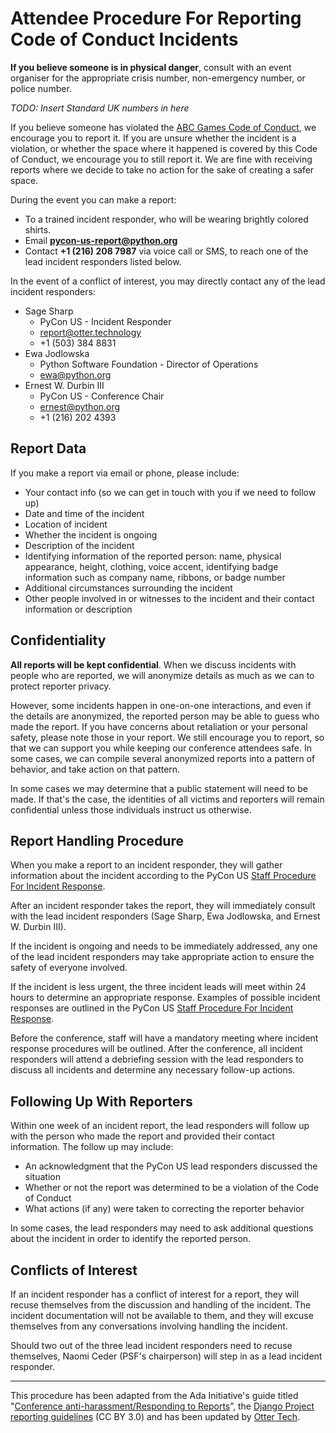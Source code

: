 # Attendee Procedure For Reporting Code of Conduct Incidents

**If you believe someone is in physical danger**, consult with an event organiser for the appropriate crisis number, non-emergency number, or police number.

*TODO: Insert Standard UK numbers in here*

If you believe someone has violated the [ABC Games Code of Conduct](https://github.com/naxelauk/abcgames-code-of-conduct/code_of_conduct.md), we encourage you to report it. If you are unsure whether the incident is a violation, or whether the space where it happened is covered by this Code of Conduct, we encourage you to still report it. We are fine with receiving reports where we decide to take no action for the sake of creating a safer space.

During the event you can make a report:

  - To a trained incident responder, who will be wearing brightly colored shirts.
  - Email **<pycon-us-report@python.org>**
  - Contact **+1 (216) 208 7987** via voice call or SMS, to reach one of the lead incident responders listed below.

In the event of a conflict of interest, you may directly contact any of the lead incident responders:

  * Sage Sharp
      * PyCon US - Incident Responder
      * <report@otter.technology>
      * +1 (503) 384 8831
  * Ewa Jodlowska
      * Python Software Foundation - Director of Operations
      * <ewa@python.org>
  * Ernest W. Durbin III
      * PyCon US - Conference Chair
      * <ernest@python.org>
      * +1 (216) 202 4393

## Report Data

If you make a report via email or phone, please include:

* Your contact info (so we can get in touch with you if we need to follow up)
* Date and time of the incident
* Location of incident
* Whether the incident is ongoing
* Description of the incident
* Identifying information of the reported person: name, physical appearance, height, clothing, voice accent, identifying badge information such as company name, ribbons, or badge number
* Additional circumstances surrounding the incident
* Other people involved in or witnesses to the incident and their contact information or description

## Confidentiality

**All reports will be kept confidential**. When we discuss incidents with people who are reported, we will anonymize details as much as we can to protect reporter privacy.

However, some incidents happen in one-on-one interactions, and even if the details are anonymized, the reported person may be able to guess who made the report. If you have concerns about retaliation or your personal safety, please note those in your report. We still encourage you to report, so that we can support you while keeping our conference attendees safe. In some cases, we can compile several anonymized reports into a pattern of behavior, and take action on that pattern.

In some cases we may determine that a public statement will need to be made. If that's the case, the identities of all victims and reporters will remain confidential unless those individuals instruct us otherwise.

## Report Handling Procedure

When you make a report to an incident responder, they will gather information about the incident according to the PyCon US [Staff Procedure For Incident Response](https://us.pycon.org/2018/about/code-of-conduct/staff-procedure/).

After an incident responder takes the report, they will immediately consult with the lead incident responders (Sage Sharp, Ewa Jodlowska, and Ernest W. Durbin III).

If the incident is ongoing and needs to be immediately addressed, any one of the lead incident responders may take appropriate action to ensure the safety of everyone involved.

If the incident is less urgent, the three incident leads will meet within 24 hours to determine an appropriate response. Examples of possible incident responses are outlined in the PyCon US [Staff Procedure For Incident Response](https://us.pycon.org/2018/about/code-of-conduct/staff-procedure/).

Before the conference, staff will have a mandatory meeting where incident response procedures will be outlined. After the conference, all incident responders will attend a debriefing session with the lead responders to discuss all incidents and determine any necessary follow-up actions.

## Following Up With Reporters

Within one week of an incident report, the lead responders will follow up with the person who made the report and provided their contact information. The follow up may include:

* An acknowledgment that the PyCon US lead responders discussed the situation
* Whether or not the report was determined to be a violation of the Code of Conduct
* What actions (if any) were taken to correcting the reporter behavior

In some cases, the lead responders may need to ask additional questions about the incident in order to identify the reported person.

## Conflicts of Interest

If an incident responder has a conflict of interest for a report, they will recuse themselves from the discussion and handling of the incident. The incident documentation will not be available to them, and they will excuse themselves from any conversations involving handling the incident.

Should two out of the three lead incident responders need to recuse themselves, Naomi Ceder (PSF's chairperson) will step in as a lead incident responder.

---

This procedure has been adapted from the Ada Initiative's guide titled "[Conference anti-harassment/Responding to Reports](http://geekfeminism.wikia.com/wiki/Conference_anti-harassment/Responding_to_reports)”, the [Django Project reporting guidelines](https://www.djangoproject.com/conduct/reporting/) (CC BY 3.0) and has been updated by [Otter Tech](https://otter.technology/).
<!--stackedit_data:
eyJoaXN0b3J5IjpbLTE4NjE2NTYxMTUsNjcyNzMwMTMxXX0=
-->